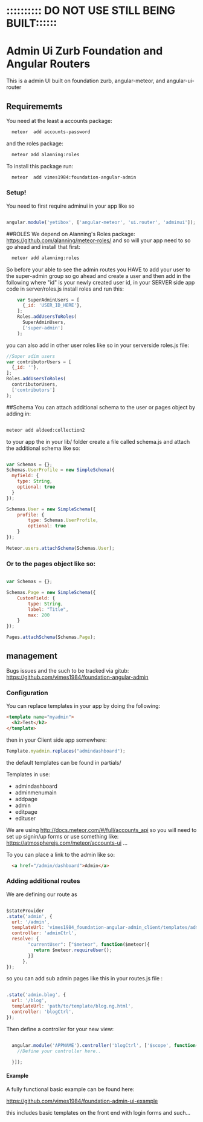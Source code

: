 # :::::::::: DO  NOT USE STILL BEING BUILT::::::
# Admin Ui Zurb Foundation and Angular Routers
This is a admin UI built on foundation zurb, angular-meteor, and angular-ui-router
## Requirememts
You need at the least a accounts package:

```bash
  meteor  add accounts-password
```
and the roles package:
```bash
  meteor add alanning:roles
```

To  install this package run:
```bash
  meteor  add vimes1984:foundation-angular-admin
```


### Setup!
You need to first require adminui in your app like so

```javascript

angular.module('yetibox', ['angular-meteor', 'ui.router', 'adminui']);

```
##ROLES
We depend on Alanning's Roles package:
https://github.com/alanning/meteor-roles/
and so will your app need to so go ahead and install that first:

```bash
  meteor add alanning:roles
```
So before your able to see the admin routes you HAVE to add your user to the super-admin group so go ahead and create a user and then add in the following where "id" is your newly created user id, in your SERVER side app code in server/roles.js install roles and run this:

```javascript
    var SuperAdminUsers = [
      {_id: 'USER_ID_HERE'},
    ];
    Roles.addUsersToRoles(
      SuperAdminUsers,
      ['super-admin']
    );

```
you can also add in other user roles like so  in your serverside roles.js file:

```javascript
//Super adim users
var contributorUsers = [
  {_id: ''},
];
Roles.addUsersToRoles(
  contributorUsers,
  ['contributors']
);
```

##Schema
You can attach additional schema to the user or pages object by adding in:
```bash

meteor add aldeed:collection2

```
 to your app the in your lib/ folder create a file called schema.js and attach the additional schema like so:

```javascript

var Schemas = {};
Schemas.UserProfile = new SimpleSchema({
  myfield: {
    type: String,
    optional: true
  }
});

Schemas.User = new SimpleSchema({
    profile: {
        type: Schemas.UserProfile,
        optional: true
    }
});

Meteor.users.attachSchema(Schemas.User);


```
### Or to the pages object like so:

```javascript

var Schemas = {};

Schemas.Page = new SimpleSchema({
    CustomField: {
        type: String,
        label: "Title",
        max: 200
    }
});

Pages.attachSchema(Schemas.Page);

```

## management
Bugs issues and the such to be tracked via gitub:
https://github.com/vimes1984/foundation-angular-admin



### Configuration

You can replace templates in your app by doing the following:
```html
<template name="myadmin">
  <h2>Test</h2>
</template>
```
then in your Client side app somewhere:
```javascript
Template.myadmin.replaces("admindashboard");
```
the default templates can be found in partials/

Templates in use:
* admindashboard
* adminmenumain
* addpage
* admin
* editpage
* edituser


We are using http://docs.meteor.com/#/full/accounts_api so you will need to set up signin/up forms or use something like: https://atmospherejs.com/meteor/accounts-ui ...

To you can place a link to the admin like so:

```html
  <a href="/admin/dashboard">Admin</a>
```

### Adding additional routes

We are defining our route as
```javascript

$stateProvider
.state('admin', {
  url: '/admin',
  templateUrl: 'vimes1984_foundation-angular-admin_client/templates/admin.ng.html',
  controller: 'adminCtrl',
  resolve: {
        "currentUser": ["$meteor", function($meteor){
          return $meteor.requireUser();
        }]
      },
});

```
so you can add sub admin pages like this in your routes.js file :

```javascript

.state('admin.blog', {
  url: '/blog',
  templateUrl: 'path/to/template/blog.ng.html',
  controller: 'blogCtrl',
});

```
Then define a controller for your new view:

```javascript

  angular.module('APPNAME').controller('blogCtrl', ['$scope', function($scope){
    //Define your controller here..

  }]);

```


#### Example
A fully functional basic example can be found here:

https://github.com/vimes1984/foundation-admin-ui-example

this includes basic templates on the front end with login forms and such...
